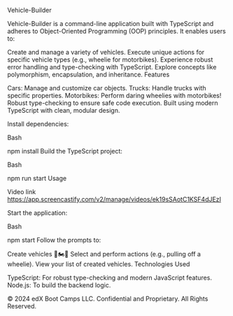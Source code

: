 Vehicle-Builder

Vehicle-Builder is a command-line application built with TypeScript and adheres to Object-Oriented Programming (OOP) principles. It enables users to:

Create and manage a variety of vehicles.
Execute unique actions for specific vehicle types (e.g., wheelie for motorbikes).
Experience robust error handling and type-checking with TypeScript.
Explore concepts like polymorphism, encapsulation, and inheritance.
Features

Cars: Manage and customize car objects.
Trucks: Handle trucks with specific properties.
Motorbikes: Perform daring wheelies with motorbikes!
Robust type-checking to ensure safe code execution.
Built using modern TypeScript with clean, modular design.

Install dependencies:

Bash

npm install
Build the TypeScript project:

Bash

npm run start
Usage

Video link
https://app.screencastify.com/v2/manage/videos/ek19sSAotC1KSF4dJEzI

Start the application:

Bash

npm start
Follow the prompts to:

Create vehicles 🚗🏍️🚛
Select and perform actions (e.g., pulling off a wheelie).
View your list of created vehicles.
Technologies Used

TypeScript: For robust type-checking and modern JavaScript features.
Node.js: To build the backend logic.



&copy; 2024 edX Boot Camps LLC. Confidential and Proprietary. All Rights Reserved.
